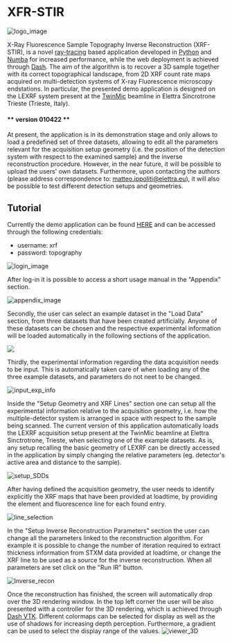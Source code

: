 # XFR-STIR
![logo_image](https://github.com/ElettraSciComp/xrfstir/blob/main/images/logo_web_app.png)

X-Ray Fluorescence Sample Topography Inverse Reconstruction (XRF-STIR), is a novel [ray-tracing](https://en.wikipedia.org/wiki/Ray_tracing_(graphics)) based application developed in [Python](https://www.python.org/) and [Numba](https://numba.pydata.org/) for increased performance, while the web deployment is achieved through [Dash](https://plotly.com/dash/). The aim of the algorithm is to recover a 3D sample together with its correct topographical landscape, from 2D XRF count rate maps acquired on multi-detection systems of X-ray Fluorescence microscopy endstations. In particular, the presented demo application is designed on the LEXRF system present at the [TwinMic](https://www.elettra.trieste.it/elettra-beamlines/twinmic.html) beamline in Elettra Sincrotrone Trieste (Trieste, Italy). 
#### ** version 010422 **

At present, the application is in its demonstration stage and only allows to load a predefined set of three datasets, allowing to edit all the parameters relevant for the acquisition setup geometry (i.e. the position of the detection system with respect to the examined sample) and the inverse reconstruction procedure. However, in the near future, it will be possible to upload the users' own datasets. Furthermore, upon contacting the authors (please address correspondence to: matteo.ippoliti@elettra.eu), it will also be possible to test different detection setups and geometries.
 
## Tutorial
Currently the demo application can be found [HERE](https://open-data.elettra.eu/scicomp/xrf-stir/) and can be accessed through the following credentials:
 * username: xrf
 * password: topography 

![login_image](https://github.com/ElettraSciComp/xrfstir/blob/main/images/login.png)


After log-in it is possible to access a short usage manual in the "Appendix" section. 

![appendix_image](https://github.com/ElettraSciComp/xrfstir/blob/main/images/appendix.png)


Secondly, the user can select an example dataset in the "Load Data" section, from three datasets that have been created artificially. Anyone of these datasets can be chosen and the respective experimental information will be loaded automatically in the following sections of the application. 

![](https://github.com/ElettraSciComp/xrfstir/blob/main/images/load_data.png)
 
 
Thirdly, the experimental information regarding the data acquisition needs to be input. This is automatically taken care of when loading any of the three example datasets, and parameters do not neet to be changed.

![input_exp_info](https://github.com/ElettraSciComp/xrfstir/blob/main/images/Input_info.png)


Inside the "Setup Geometry and XRF Lines" section one can setup all the experimental information relative to the acquisition geometry, i.e. how the multiple-detector system is arranged in space with respect to the sample being scanned. The current version of this application automatically loads the LEXRF acquisition setup present at the TwinMic beamline at Elettra Sinctrotrone, Trieste, when selecting one of the example datasets. As is, any setup recalling the basic geometry of LEXRF can be directly accessed in the application by simply changing the relative parameters (eg. detector's active area and distance to the sample). 

![setup_SDDs](https://github.com/ElettraSciComp/xrfstir/blob/main/images/setup_SDDs.png)


After having defined the acquisition geometry, the user needs to identify explicitly the XRF maps that have been provided at loadtime, by providing the element and fluorescence line for each found entry.

![line_selection](https://github.com/ElettraSciComp/xrfstir/blob/main/images/line_selection.png)


In the "Setup Inverse Reconstruction Parameters" section the user can change all the parameters linked to the reconstruction algorithm. For example it is possible to change the number of iteration required to extract thickness information from STXM data provided at loadtime, or change the XRF line to be used as a source for the inverse reconstruction. When all parameters are set click on the "Run IR" button.

![Inverse_recon](https://github.com/ElettraSciComp/xrfstir/blob/main/images/Inverse_recon.png)

Once the reconstruction has finished, the screen will automatically drop over the 3D rendering window. In the top left corner the user will be also presented with a controller for the 3D rendering, which is achieved through [Dash VTK](https://dash.plotly.com/vtk).
 Different colormaps can be selected for display as well as the use of shadows for increasing depth perception. Furthermore, a gradient can be used to select the display range of the values. 
![viewer_3D](https://github.com/ElettraSciComp/xrfstir/blob/main/images/viewer_3D.png)
